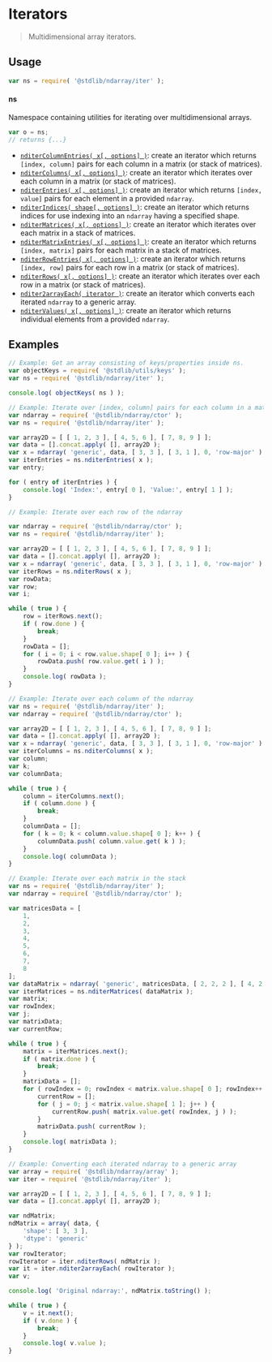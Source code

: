 <!--

@license Apache-2.0

Copyright (c) 2018 The Stdlib Authors.

Licensed under the Apache License, Version 2.0 (the "License");
you may not use this file except in compliance with the License.
You may obtain a copy of the License at

   http://www.apache.org/licenses/LICENSE-2.0

Unless required by applicable law or agreed to in writing, software
distributed under the License is distributed on an "AS IS" BASIS,
WITHOUT WARRANTIES OR CONDITIONS OF ANY KIND, either express or implied.
See the License for the specific language governing permissions and
limitations under the License.

-->

# Iterators

> Multidimensional array iterators.

<section class="usage">

## Usage

```javascript
var ns = require( '@stdlib/ndarray/iter' );
```

#### ns

Namespace containing utilities for iterating over multidimensional arrays.

```javascript
var o = ns;
// returns {...}
```

<!-- <toc pattern="*"> -->

<div class="namespace-toc">

-   <span class="signature">[`nditerColumnEntries( x[, options] )`][@stdlib/ndarray/iter/column-entries]</span><span class="delimiter">: </span><span class="description">create an iterator which returns `[index, column]` pairs for each column in a matrix (or stack of matrices).</span>
-   <span class="signature">[`nditerColumns( x[, options] )`][@stdlib/ndarray/iter/columns]</span><span class="delimiter">: </span><span class="description">create an iterator which iterates over each column in a matrix (or stack of matrices).</span>
-   <span class="signature">[`nditerEntries( x[, options] )`][@stdlib/ndarray/iter/entries]</span><span class="delimiter">: </span><span class="description">create an iterator which returns `[index, value]` pairs for each element in a provided `ndarray`.</span>
-   <span class="signature">[`nditerIndices( shape[, options] )`][@stdlib/ndarray/iter/indices]</span><span class="delimiter">: </span><span class="description">create an iterator which returns indices for use indexing into an `ndarray` having a specified shape.</span>
-   <span class="signature">[`nditerMatrices( x[, options] )`][@stdlib/ndarray/iter/matrices]</span><span class="delimiter">: </span><span class="description">create an iterator which iterates over each matrix in a stack of matrices.</span>
-   <span class="signature">[`nditerMatrixEntries( x[, options] )`][@stdlib/ndarray/iter/matrix-entries]</span><span class="delimiter">: </span><span class="description">create an iterator which returns `[index, matrix]` pairs for each matrix in a stack of matrices.</span>
-   <span class="signature">[`nditerRowEntries( x[, options] )`][@stdlib/ndarray/iter/row-entries]</span><span class="delimiter">: </span><span class="description">create an iterator which returns `[index, row]` pairs for each row in a matrix (or stack of matrices).</span>
-   <span class="signature">[`nditerRows( x[, options] )`][@stdlib/ndarray/iter/rows]</span><span class="delimiter">: </span><span class="description">create an iterator which iterates over each row in a matrix (or stack of matrices).</span>
-   <span class="signature">[`nditer2arrayEach( iterator )`][@stdlib/ndarray/iter/to-array-each]</span><span class="delimiter">: </span><span class="description">create an iterator which converts each iterated `ndarray` to a generic array.</span>
-   <span class="signature">[`nditerValues( x[, options] )`][@stdlib/ndarray/iter/values]</span><span class="delimiter">: </span><span class="description">create an iterator which returns individual elements from a provided `ndarray`.</span>

</div>

<!-- </toc> -->

</section>

<!-- /.usage -->

<section class="examples">

## Examples

<!-- TODO: better examples -->

<!-- eslint no-undef: "error" -->

```javascript
// Example: Get an array consisting of keys/properties inside ns.
var objectKeys = require( '@stdlib/utils/keys' );
var ns = require( '@stdlib/ndarray/iter' );

console.log( objectKeys( ns ) );
```

```javascript
// Example: Iterate over [index, column] pairs for each column in a matrix
var ndarray = require( '@stdlib/ndarray/ctor' );
var ns = require( '@stdlib/ndarray/iter' );

var array2D = [ [ 1, 2, 3 ], [ 4, 5, 6 ], [ 7, 8, 9 ] ];
var data = [].concat.apply( [], array2D );
var x = ndarray( 'generic', data, [ 3, 3 ], [ 3, 1 ], 0, 'row-major' );
var iterEntries = ns.nditerEntries( x );
var entry;

for ( entry of iterEntries ) {
    console.log( 'Index:', entry[ 0 ], 'Value:', entry[ 1 ] );
}
```

```javascript
// Example: Iterate over each row of the ndarray

var ndarray = require( '@stdlib/ndarray/ctor' );
var ns = require( '@stdlib/ndarray/iter' );

var array2D = [ [ 1, 2, 3 ], [ 4, 5, 6 ], [ 7, 8, 9 ] ];
var data = [].concat.apply( [], array2D );
var x = ndarray( 'generic', data, [ 3, 3 ], [ 3, 1 ], 0, 'row-major' );
var iterRows = ns.nditerRows( x );
var rowData;
var row;
var i;

while ( true ) {
    row = iterRows.next();
    if ( row.done ) {
        break;
    }
    rowData = [];
    for ( i = 0; i < row.value.shape[ 0 ]; i++ ) {
        rowData.push( row.value.get( i ) );
    }
    console.log( rowData );
}
```

```javascript
// Example: Iterate over each column of the ndarray
var ns = require( '@stdlib/ndarray/iter' );
var ndarray = require( '@stdlib/ndarray/ctor' );

var array2D = [ [ 1, 2, 3 ], [ 4, 5, 6 ], [ 7, 8, 9 ] ];
var data = [].concat.apply( [], array2D );
var x = ndarray( 'generic', data, [ 3, 3 ], [ 3, 1 ], 0, 'row-major' );
var iterColumns = ns.nditerColumns( x );
var column;
var k;
var columnData;

while ( true ) {
    column = iterColumns.next();
    if ( column.done ) {
        break;
    }
    columnData = [];
    for ( k = 0; k < column.value.shape[ 0 ]; k++ ) {
        columnData.push( column.value.get( k ) );
    }
    console.log( columnData );
}
```

```javascript
// Example: Iterate over each matrix in the stack
var ns = require( '@stdlib/ndarray/iter' );
var ndarray = require( '@stdlib/ndarray/ctor' );

var matricesData = [
    1,
    2,
    3,
    4,
    5,
    6,
    7,
    8
];
var dataMatrix = ndarray( 'generic', matricesData, [ 2, 2, 2 ], [ 4, 2, 1 ], 0, 'row-major' );
var iterMatrices = ns.nditerMatrices( dataMatrix );
var matrix;
var rowIndex;
var j;
var matrixData;
var currentRow;

while ( true ) {
    matrix = iterMatrices.next();
    if ( matrix.done ) {
        break;
    }
    matrixData = [];
    for ( rowIndex = 0; rowIndex < matrix.value.shape[ 0 ]; rowIndex++ ) {
        currentRow = [];
        for ( j = 0; j < matrix.value.shape[ 1 ]; j++ ) {
            currentRow.push( matrix.value.get( rowIndex, j ) );
        }
        matrixData.push( currentRow );
    }
    console.log( matrixData );
}
```

```javascript
// Example: Converting each iterated ndarray to a generic array
var array = require( '@stdlib/ndarray/array' );
var iter = require( '@stdlib/ndarray/iter' );

var array2D = [ [ 1, 2, 3 ], [ 4, 5, 6 ], [ 7, 8, 9 ] ];
var data = [].concat.apply( [], array2D );

var ndMatrix;
ndMatrix = array( data, {
    'shape': [ 3, 3 ],
    'dtype': 'generic'
} );
var rowIterator;
rowIterator = iter.nditerRows( ndMatrix );
var it = iter.nditer2arrayEach( rowIterator );
var v;

console.log( 'Original ndarray:', ndMatrix.toString() );

while ( true ) {
    v = it.next();
    if ( v.done ) {
        break;
    }
    console.log( v.value );
}
```

</section>

<!-- /.examples -->

<!-- Section for related `stdlib` packages. Do not manually edit this section, as it is automatically populated. -->

<section class="related">

</section>

<!-- /.related -->

<!-- Section for all links. Make sure to keep an empty line after the `section` element and another before the `/section` close. -->

<section class="links">

<!-- <toc-links> -->

[@stdlib/ndarray/iter/column-entries]: https://github.com/stdlib-js/stdlib/tree/develop/lib/node_modules/%40stdlib/ndarray/iter/column-entries

[@stdlib/ndarray/iter/columns]: https://github.com/stdlib-js/stdlib/tree/develop/lib/node_modules/%40stdlib/ndarray/iter/columns

[@stdlib/ndarray/iter/entries]: https://github.com/stdlib-js/stdlib/tree/develop/lib/node_modules/%40stdlib/ndarray/iter/entries

[@stdlib/ndarray/iter/indices]: https://github.com/stdlib-js/stdlib/tree/develop/lib/node_modules/%40stdlib/ndarray/iter/indices

[@stdlib/ndarray/iter/matrices]: https://github.com/stdlib-js/stdlib/tree/develop/lib/node_modules/%40stdlib/ndarray/iter/matrices

[@stdlib/ndarray/iter/matrix-entries]: https://github.com/stdlib-js/stdlib/tree/develop/lib/node_modules/%40stdlib/ndarray/iter/matrix-entries

[@stdlib/ndarray/iter/row-entries]: https://github.com/stdlib-js/stdlib/tree/develop/lib/node_modules/%40stdlib/ndarray/iter/row-entries

[@stdlib/ndarray/iter/rows]: https://github.com/stdlib-js/stdlib/tree/develop/lib/node_modules/%40stdlib/ndarray/iter/rows

[@stdlib/ndarray/iter/to-array-each]: https://github.com/stdlib-js/stdlib/tree/develop/lib/node_modules/%40stdlib/ndarray/iter/to-array-each

[@stdlib/ndarray/iter/values]: https://github.com/stdlib-js/stdlib/tree/develop/lib/node_modules/%40stdlib/ndarray/iter/values

<!-- </toc-links> -->

</section>

<!-- /.links -->
